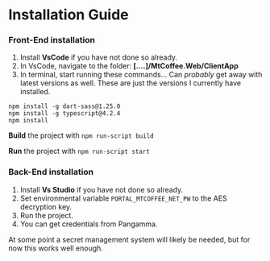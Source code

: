 # Installation Guide

### Front-End installation
1. Install **VsCode** if you have not done so already.
2. In VsCode, navigate to the folder: **[....]/MtCoffee.Web/ClientApp**
3. In terminal, start running these commands... Can *probably* get away with latest versions as well. These are just the versions I currently have installed.
```
npm install -g dart-sass@1.25.0
npm install -g typescript@4.2.4
npm install
```

**Build** the project with `npm run-script build`

**Run** the project with `npm run-script start`


### Back-End installation
1. Install **Vs Studio** if you have not done so already.
2. Set environmental variable `PORTAL_MTCOFFEE_NET_PW` to the AES decryption key. 
3. Run the project. 
4. You can get credentials from Pangamma.

At some point a secret management system will likely be needed, but for now this works well enough.
